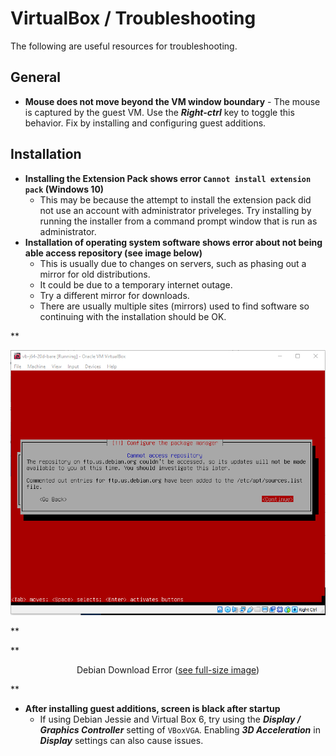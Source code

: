 # VirtualBox / Troubleshooting #

The following are useful resources for troubleshooting.

## General ##

* **Mouse does not move beyond the VM window boundary** - The mouse is captured by the guest VM.
Use the ***Right-ctrl*** key to toggle this behavior.
Fix by installing and configuring guest additions.

## Installation ##

* **Installing the Extension Pack shows error `Cannot install extension pack` (Windows 10)**
	+ This may be because the attempt to install the extension pack did not use an
	account with administrator priveleges.
	Try installing by running the installer from a command prompt window that is run as administrator.
* **Installation of operating system software shows error about not being able access repository (see image below)**
	+ This is usually due to changes on servers, such as phasing out a mirror for old distributions.
	+ It could be due to a temporary internet outage.
	+ Try a different mirror for downloads.
	+ There are usually multiple sites (mirrors) used to find software so continuing with the installation should be OK.

**<p style="text-align: center;">
![error-debian-site](images/error-debian-site.png)
</p>**

**<p style="text-align: center;">
Debian Download Error (<a href="../images/error-debian-site.png">see full-size image</a>)
</p>**

* **After installing guest additions, screen is black after startup**
	+ If using Debian Jessie and Virtual Box 6, try using the ***Display / Graphics Controller*** setting
	of `VBoxVGA`.
	Enabling ***3D Acceleration*** in ***Display*** settings can also cause issues.
